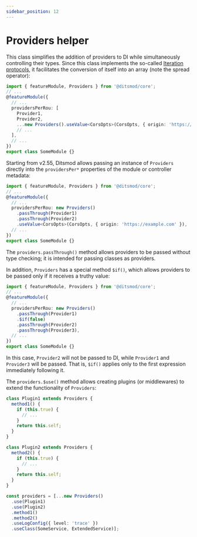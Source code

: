 ```yaml
---
sidebar_position: 12
---
```


# Providers helper

This class simplifies the addition of providers to DI while simultaneously controlling their types. Since this class implements the so-called [Iteration protocols][1], it facilitates the conversion of itself into an array (note the spread operator):

```ts {8}
import { featureModule, Providers } from '@ditsmod/core';
// ...
@featureModule({
  // ...
  providersPerRou: [
    Provider1,
    Provider2,
    ...new Providers().useValue<CorsOpts>(CorsOpts, { origin: 'https://example.com' }),
    // ...
  ],
  // ...
})
export class SomeModule {}
```

Starting from v2.55, Ditsmod allows passing an instance of `Providers` directly into the `providersPer*` properties of the module or controller metadata:

```ts
import { featureModule, Providers } from '@ditsmod/core';
// ...
@featureModule({
  // ...
  providersPerRou: new Providers()
    .passThrough(Provider1)
    .passThrough(Provider2)
    .useValue<CorsOpts>(CorsOpts, { origin: 'https://example.com' }),
  // ...
})
export class SomeModule {}
```

The `providers.passThrough()` method allows providers to be passed without type checking; it is intended for passing classes as providers.

In addition, `Providers` has a special method `$if()`, which allows providers to be passed only if it receives a truthy value:

```ts {7}
import { featureModule, Providers } from '@ditsmod/core';
// ...
@featureModule({
  // ...
  providersPerRou: new Providers()
    .passThrough(Provider1)
    .$if(false)
    .passThrough(Provider2)
    .passThrough(Provider3),
  // ...
})
export class SomeModule {}
```

In this case, `Provider2` will not be passed to DI, while `Provider1` and `Provider3` will be passed. That is, `$if()` applies only to the first expression immediately following it.

The `providers.$use()` method allows creating plugins (or middlewares) to extend the functionality of `Providers`:

```ts {2,11,22-23}
class Plugin1 extends Providers {
  method1() {
    if (this.true) {
      // ...
    }
    return this.self;
  }
}

class Plugin2 extends Providers {
  method2() {
    if (this.true) {
      // ...
    }
    return this.self;
  }
}

const providers = [...new Providers()
  .use(Plugin1)
  .use(Plugin2)
  .method1()
  .method2()
  .useLogConfig({ level: 'trace' })
  .useClass(SomeService, ExtendedService)];
```

[1]: https://developer.mozilla.org/en-US/docs/Web/JavaScript/Reference/Iteration_protocols
